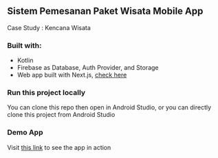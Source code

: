 
## Sistem Pemesanan Paket Wisata Mobile App

Case Study : Kencana Wisata

### Built with:
- Kotlin
- Firebase as Database, Auth Provider, and Storage
- Web app built with Next.js, [check here](https://github.com/adislice/travel-web-app)


### Run this project locally
You can clone this repo then open in Android Studio, or you can directly clone this project from Android Studio

### Demo App
Visit [this link](https://appetize.io/app/4kxrufhuh7vi7qkgoi6gbhmeim) to see the app in action 
